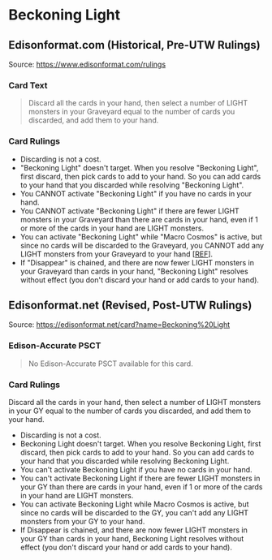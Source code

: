 # Beckoning Light

## Edisonformat.com (Historical, Pre-UTW Rulings)

Source: https://www.edisonformat.com/rulings

### Card Text

> Discard all the cards in your hand, then select a number of LIGHT monsters in your Graveyard equal to the number of cards you discarded, and add them to your hand.

### Card Rulings

*   Discarding is not a cost.
*   "Beckoning Light" doesn't target. When you resolve "Beckoning Light", first discard, then pick cards to add to your hand. So you can add cards to your hand that you discarded while resolving "Beckoning Light".
*   You CANNOT activate "Beckoning Light" if you have no cards in your hand.
*   You CANNOT activate "Beckoning Light" if there are fewer LIGHT monsters in your Graveyard than there are cards in your hand, even if 1 or more of the cards in your hand are LIGHT monsters.
*   You can activate "Beckoning Light" while "Macro Cosmos" is active, but since no cards will be discarded to the Graveyard, you CANNOT add any LIGHT monsters from your Graveyard to your hand \[[REF](https://www.pojo.biz/board/showthread.php?t=982726)\].
*   If "Disappear" is chained, and there are now fewer LIGHT monsters in your Graveyard than cards in your hand, "Beckoning Light" resolves without effect (you don't discard your hand or add cards to your hand).

## Edisonformat.net (Revised, Post-UTW Rulings)

Source: https://edisonformat.net/card?name=Beckoning%20Light

### Edison-Accurate PSCT

> No Edison-Accurate PSCT available for this card.

### Card Rulings

Discard all the cards in your hand, then select a number of LIGHT monsters in your GY equal to the number of cards you discarded, and add them to your hand.
*   Discarding is not a cost.
*   Beckoning Light doesn't target. When you resolve Beckoning Light, first discard, then pick cards to add to your hand. So you can add cards to your hand that you discarded while resolving Beckoning Light.
*   You can't activate Beckoning Light if you have no cards in your hand.
*   You can't activate Beckoning Light if there are fewer LIGHT monsters in your GY than there are cards in your hand, even if 1 or more of the cards in your hand are LIGHT monsters.
*   You can activate Beckoning Light while Macro Cosmos is active, but since no cards will be discarded to the GY, you can't add any LIGHT monsters from your GY to your hand.
*   If Disappear is chained, and there are now fewer LIGHT monsters in your GY than cards in your hand, Beckoning Light resolves without effect (you don't discard your hand or add cards to your hand).
            